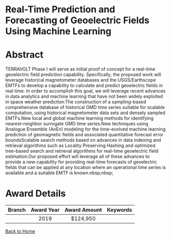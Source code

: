 
Real-Time Prediction and Forecasting of Geoelectric Fields Using Machine Learning
=================================================================================

# Abstract


TERRAVOLT Phase I will serve as initial proof of concept for a real-time geoelectric field prediction capability. Specifically, the proposed work will leverage historical magnetometer databases and the USGS/Earthscope EMTFs to develop a capability to calculate and predict geoelectric fields in real time. In order to accomplish this goal, we will leverage recent advances in data analytics and machine learning that have not been widely exploited in space weather prediction:The construction of a sampling-based comprehensive database of historical GMD time series suitable for scalable computation, using historical magnetometer data sets and densely sampled EMTFs.New local and global machine learning methods for identifying nearest-neighbor surrogate GMD time series.New techniques using Analogue Ensemble (AnEn) modeling for the time-evolved machine learning prediction of geomagnetic fields and associated quantitative forecast error boundsScalable search methods based on advances in data indexing and retrieval algorithms such as Locality Preserving Hashing and optimized tree-based search and retrieval algorithms for real-time geoelectric field estimation.Our proposed effort will leverage all of these advances to provide a new capability for providing real-time forecasts of geoelectric fields that can be applied at any location where an operational time series is available and a suitable EMTF is known.nbsp;nbsp;  

# Award Details

|Branch|Award Year|Award Amount|Keywords|
| :---: | :---: | :---: | :---: |
||2019|$124,950||
  
  


[Back to Home](https://github.com/chrischow/dod_sbir_awards/JT/#524)